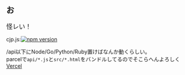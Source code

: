 ## お
<big>怪レい！</big>

cjp.js:[![npm version](https://badge.fury.io/js/cjp.svg)](https://badge.fury.io/js/cjp)

/api以下にNode/Go/Python/Ruby置けばなんか動くらしい。  
parcelで`api/*.js`と`src/*.html`をバンドルしてるのでそこらへんよろしく  
[Vercel](https://correct-jp.vercel.app)
